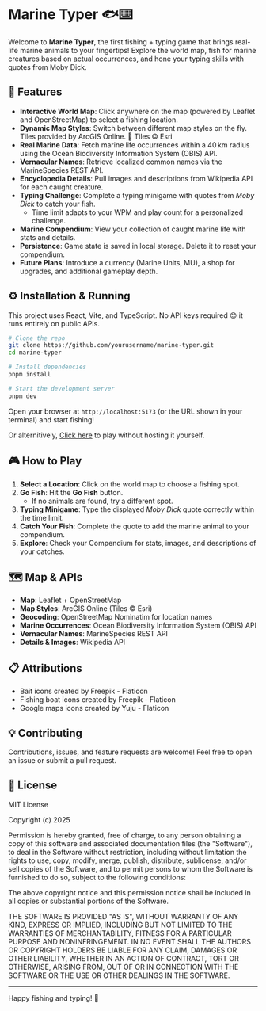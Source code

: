 # Marine Typer 🐟⌨️

Welcome to **Marine Typer**, the first fishing + typing game that brings real-life marine animals to your fingertips! Explore the world map, fish for marine creatures based on actual occurrences, and hone your typing skills with quotes from Moby Dick.

## 🚀 Features

- **Interactive World Map**: Click anywhere on the map (powered by Leaflet and OpenStreetMap) to select a fishing location.
- **Dynamic Map Styles**: Switch between different map styles on the fly. Tiles provided by ArcGIS Online. 📍 Tiles © Esri
- **Real Marine Data**: Fetch marine life occurrences within a 40 km radius using the Ocean Biodiversity Information System (OBIS) API.
- **Vernacular Names**: Retrieve localized common names via the MarineSpecies REST API.
- **Encyclopedia Details**: Pull images and descriptions from Wikipedia API for each caught creature.
- **Typing Challenge**: Complete a typing minigame with quotes from _Moby Dick_ to catch your fish.
  - Time limit adapts to your WPM and play count for a personalized challenge.
- **Marine Compendium**: View your collection of caught marine life with stats and details.
- **Persistence**: Game state is saved in local storage. Delete it to reset your compendium.
- **Future Plans**: Introduce a currency (Marine Units, MU), a shop for upgrades, and additional gameplay depth.

## ⚙️ Installation & Running

This project uses React, Vite, and TypeScript. No API keys required 😊 it runs entirely on public APIs.

```bash
# Clone the repo
git clone https://github.com/yourusername/marine-typer.git
cd marine-typer

# Install dependencies
pnpm install

# Start the development server
pnpm dev
```

Open your browser at `http://localhost:5173` (or the URL shown in your terminal) and start fishing!

Or alternitively, [Click here](https://marine-typer.vercel.app/) to play without hosting it yourself.

## 🎮 How to Play

1. **Select a Location**: Click on the world map to choose a fishing spot.
2. **Go Fish**: Hit the **Go Fish** button.
   - If no animals are found, try a different spot.
3. **Typing Minigame**: Type the displayed _Moby Dick_ quote correctly within the time limit.
4. **Catch Your Fish**: Complete the quote to add the marine animal to your compendium.
5. **Explore**: Check your Compendium for stats, images, and descriptions of your catches.

## 🗺️ Map & APIs

- **Map**: Leaflet + OpenStreetMap
- **Map Styles**: ArcGIS Online (Tiles © Esri)
- **Geocoding**: OpenStreetMap Nominatim for location names
- **Marine Occurrences**: Ocean Biodiversity Information System (OBIS) API
- **Vernacular Names**: MarineSpecies REST API
- **Details & Images**: Wikipedia API

## 📋 Attributions

- Bait icons created by Freepik - Flaticon
- Fishing boat icons created by Freepik - Flaticon
- Google maps icons created by Yuju - Flaticon

## 💡 Contributing

Contributions, issues, and feature requests are welcome! Feel free to open an issue or submit a pull request.

## 📜 License

MIT License

Copyright (c) 2025

Permission is hereby granted, free of charge, to any person obtaining a copy of this software and associated documentation files (the "Software"), to deal in the Software without restriction, including without limitation the rights to use, copy, modify, merge, publish, distribute, sublicense, and/or sell copies of the Software, and to permit persons to whom the Software is furnished to do so, subject to the following conditions:

The above copyright notice and this permission notice shall be included in all copies or substantial portions of the Software.

THE SOFTWARE IS PROVIDED "AS IS", WITHOUT WARRANTY OF ANY KIND, EXPRESS OR IMPLIED, INCLUDING BUT NOT LIMITED TO THE WARRANTIES OF MERCHANTABILITY, FITNESS FOR A PARTICULAR PURPOSE AND NONINFRINGEMENT. IN NO EVENT SHALL THE AUTHORS OR COPYRIGHT HOLDERS BE LIABLE FOR ANY CLAIM, DAMAGES OR OTHER LIABILITY, WHETHER IN AN ACTION OF CONTRACT, TORT OR OTHERWISE, ARISING FROM, OUT OF OR IN CONNECTION WITH THE SOFTWARE OR THE USE OR OTHER DEALINGS IN THE SOFTWARE.

---

Happy fishing and typing! 🐬
